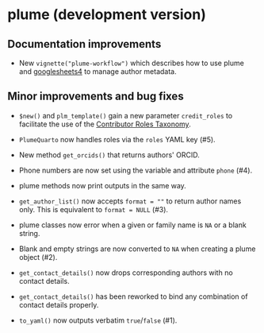 # plume (development version)

## Documentation improvements

* New `vignette("plume-workflow")` which describes how to use plume and [googlesheets4](https://googlesheets4.tidyverse.org) to manage author metadata.

## Minor improvements and bug fixes

* `$new()` and `plm_template()` gain a new parameter `credit_roles` to facilitate the use of the [Contributor Roles Taxonomy](https://credit.niso.org). 

* `PlumeQuarto` now handles roles via the `roles` YAML key (#5).

* New method `get_orcids()` that returns authors' ORCID.

* Phone numbers are now set using the variable and attribute `phone` (#4).

* plume methods now print outputs in the same way.

* `get_author_list()` now accepts `format = ""` to return author names only. This is equivalent to `format = NULL` (#3).

* plume classes now error when a given or family name is `NA` or a blank string.

* Blank and empty strings are now converted to `NA` when creating a plume object (#2).

* `get_contact_details()` now drops corresponding authors with no contact details.

* `get_contact_details()` has been reworked to bind any combination of contact details properly.

* `to_yaml()` now outputs verbatim `true`/`false` (#1).
